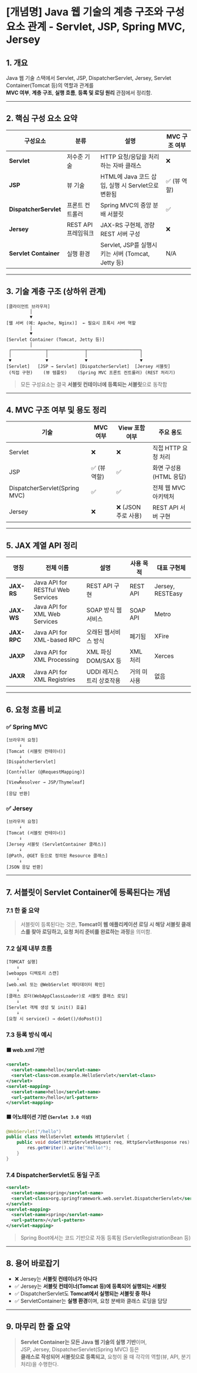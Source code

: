 # [개념명] Java 웹 기술의 계층 구조와 구성요소 관계 - Servlet, JSP, Spring MVC, Jersey

## 1. 개요
Java 웹 기술 스택에서 Servlet, JSP, DispatcherServlet, Jersey, Servlet Container(Tomcat 등)의 역할과 관계를  
**MVC 여부**, **계층 구조**, **실행 흐름**, **등록 및 로딩 원리** 관점에서 정리함.

---

## 2. 핵심 구성 요소 요약

| 구성요소 | 분류 | 설명 | MVC 구조 여부 |
|----------|------|------|---------------|
| **Servlet** | 저수준 기술 | HTTP 요청/응답을 처리하는 자바 클래스 | ❌ |
| **JSP** | 뷰 기술 | HTML에 Java 코드 삽입, 실행 시 Servlet으로 변환됨 | ✅ (뷰 역할) |
| **DispatcherServlet** | 프론트 컨트롤러 | Spring MVC의 중앙 분배 서블릿 | ✅ |
| **Jersey** | REST API 프레임워크 | JAX-RS 구현체, 경량 REST 서버 구성 | ❌ |
| **Servlet Container** | 실행 환경 | Servlet, JSP를 실행시키는 서버 (Tomcat, Jetty 등) | N/A |

---

## 3. 기술 계층 구조 (상하위 관계)

```
[클라이언트 브라우저]
         │
         ▼
[웹 서버 (예: Apache, Nginx)]  ← 필요시 프록시 서버 역할
         │
         ▼
[Servlet Container (Tomcat, Jetty 등)]
         │
 ┌─────────────┬──────────────┬────────────────────┐
 │             │              │                    │
 ▼             ▼              ▼                    ▼
[Servlet]   [JSP → Servlet] [DispatcherServlet]  [Jersey 서블릿]
 (직접 구현)    (뷰 템플릿)    (Spring MVC 프론트 컨트롤러) (REST 처리기)
```

> 모든 구성요소는 결국 **서블릿 컨테이너에 등록되는 서블릿**으로 동작함

---

## 4. MVC 구조 여부 및 용도 정리

| 기술 | MVC 여부 | View 포함 여부 | 주요 용도 |
|------|----------|----------------|-----------|
| Servlet | ❌ | ❌ | 직접 HTTP 요청 처리 |
| JSP | ✅ (뷰 역할) | ✅ | 화면 구성용 (HTML 응답) |
| DispatcherServlet(Spring MVC) | ✅ | ✅ | 전체 웹 MVC 아키텍처 |
| Jersey | ❌ | ❌ (JSON 주로 사용) | REST API 서버 구현 |

---

## 5. JAX 계열 API 정리

| 명칭 | 전체 이름 | 설명 | 사용 목적 | 대표 구현체 |
|------|-----------|------|------------|--------------|
| **JAX-RS** | Java API for RESTful Web Services | REST API 구현 | REST API | Jersey, RESTEasy |
| **JAX-WS** | Java API for XML Web Services | SOAP 방식 웹서비스 | SOAP API | Metro |
| **JAX-RPC** | Java API for XML-based RPC | 오래된 웹서비스 방식 | 폐기됨 | XFire |
| **JAXP** | Java API for XML Processing | XML 파싱 DOM/SAX 등 | XML 처리 | Xerces |
| **JAXR** | Java API for XML Registries | UDDI 레지스트리 상호작용 | 거의 미사용 | 없음 |

---

## 6. 요청 흐름 비교

### ✅ Spring MVC

```
[브라우저 요청]
     ↓
[Tomcat (서블릿 컨테이너)]
     ↓
[DispatcherServlet]
     ↓
[Controller (@RequestMapping)]
     ↓
[ViewResolver → JSP/Thymeleaf]
     ↓
[응답 반환]
```

### ✅ Jersey

```
[브라우저 요청]
     ↓
[Tomcat (서블릿 컨테이너)]
     ↓
[Jersey 서블릿 (ServletContainer 클래스)]
     ↓
[@Path, @GET 등으로 정의된 Resource 클래스]
     ↓
[JSON 응답 반환]
```

---

## 7. 서블릿이 Servlet Container에 등록된다는 개념

### 7.1 한 줄 요약
> 서블릿이 등록된다는 것은, **Tomcat이 웹 애플리케이션 로딩 시 해당 서블릿 클래스를 찾아 로딩하고, 요청 처리 준비를 완료하는 과정**을 의미함.

### 7.2 실제 내부 흐름

```
[TOMCAT 실행]
    ↓
[webapps 디렉토리 스캔]
    ↓
[web.xml 또는 @WebServlet 메타데이터 확인]
    ↓
[클래스 로더(WebAppClassLoader)로 서블릿 클래스 로딩]
    ↓
[Servlet 객체 생성 및 init() 호출]
    ↓
[요청 시 service() → doGet()/doPost()]
```

### 7.3 등록 방식 예시

#### ⬛ web.xml 기반
```xml
<servlet>
  <servlet-name>hello</servlet-name>
  <servlet-class>com.example.HelloServlet</servlet-class>
</servlet>
<servlet-mapping>
  <servlet-name>hello</servlet-name>
  <url-pattern>/hello</url-pattern>
</servlet-mapping>
```

#### ⬛ 어노테이션 기반 (`Servlet 3.0 이상`)
```java
@WebServlet("/hello")
public class HelloServlet extends HttpServlet {
    public void doGet(HttpServletRequest req, HttpServletResponse res) {
        res.getWriter().write("Hello!");
    }
}
```

### 7.4 DispatcherServlet도 동일 구조
```xml
<servlet>
  <servlet-name>spring</servlet-name>
  <servlet-class>org.springframework.web.servlet.DispatcherServlet</servlet-class>
</servlet>
<servlet-mapping>
  <servlet-name>spring</servlet-name>
  <url-pattern>/</url-pattern>
</servlet-mapping>
```

> Spring Boot에서는 코드 기반으로 자동 등록됨 (ServletRegistrationBean 등)

---

## 8. 용어 바로잡기

- ❌ Jersey는 **서블릿 컨테이너가 아니다**
- ✅ Jersey는 **서블릿 컨테이너(Tomcat 등)에 등록되어 실행되는 서블릿**
- ✅ DispatcherServlet도 **Tomcat에서 실행되는 서블릿 중 하나**
- ✅ ServletContainer는 **실행 환경**이며, 요청 분배와 클래스 로딩을 담당

---

## 9. 마무리 한 줄 요약

> **Servlet Container는 모든 Java 웹 기술의 실행 기반**이며,  
> JSP, Jersey, DispatcherServlet(Spring MVC) 등은  
> **클래스로 작성되어 서블릿으로 등록되고**, 요청이 올 때 각각의 역할(뷰, API, 분기처리)을 수행한다.
